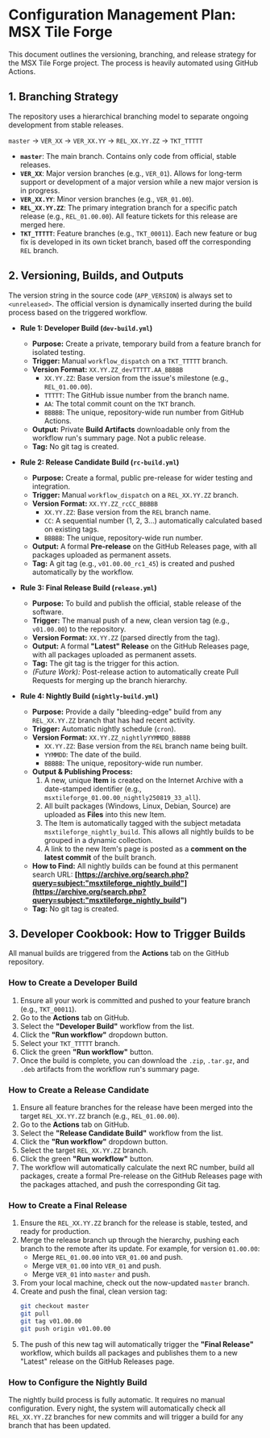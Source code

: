 # Configuration Management Plan: MSX Tile Forge

This document outlines the versioning, branching, and release strategy for the MSX Tile Forge project. The process is heavily automated using GitHub Actions.

## 1. Branching Strategy

The repository uses a hierarchical branching model to separate ongoing development from stable releases.

`master` -> `VER_XX` -> `VER_XX.YY` -> `REL_XX.YY.ZZ` -> `TKT_TTTTT`

-   **`master`**: The main branch. Contains only code from official, stable releases.
-   **`VER_XX`**: Major version branches (e.g., `VER_01`). Allows for long-term support or development of a major version while a new major version is in progress.
-   **`VER_XX.YY`**: Minor version branches (e.g., `VER_01.00`).
-   **`REL_XX.YY.ZZ`**: The primary integration branch for a specific patch release (e.g., `REL_01.00.00`). All feature tickets for this release are merged here.
-   **`TKT_TTTTT`**: Feature branches (e.g., `TKT_00011`). Each new feature or bug fix is developed in its own ticket branch, based off the corresponding `REL` branch.

## 2. Versioning, Builds, and Outputs

The version string in the source code (`APP_VERSION`) is always set to `<unreleased>`. The official version is dynamically inserted during the build process based on the triggered workflow.

-   **Rule 1: Developer Build (`dev-build.yml`)**
    -   **Purpose:** Create a private, temporary build from a feature branch for isolated testing.
    -   **Trigger:** Manual `workflow_dispatch` on a `TKT_TTTTT` branch.
    -   **Version Format:** `XX.YY.ZZ_devTTTTT.AA_BBBBB`
        -   `XX.YY.ZZ`: Base version from the issue's milestone (e.g., `REL_01.00.00`).
        -   `TTTTT`: The GitHub issue number from the branch name.
        -   `AA`: The total commit count on the `TKT` branch.
        -   `BBBBB`: The unique, repository-wide run number from GitHub Actions.
    -   **Output:** Private **Build Artifacts** downloadable only from the workflow run's summary page. Not a public release.
    -   **Tag:** No git tag is created.

-   **Rule 2: Release Candidate Build (`rc-build.yml`)**
    -   **Purpose:** Create a formal, public pre-release for wider testing and integration.
    -   **Trigger:** Manual `workflow_dispatch` on a `REL_XX.YY.ZZ` branch.
    -   **Version Format:** `XX.YY.ZZ_rcCC_BBBBB`
        -   `XX.YY.ZZ`: Base version from the `REL` branch name.
        -   `CC`: A sequential number (1, 2, 3...) automatically calculated based on existing tags.
        -   `BBBBB`: The unique, repository-wide run number.
    -   **Output:** A formal **Pre-release** on the GitHub Releases page, with all packages uploaded as permanent assets.
    -   **Tag:** A git tag (e.g., `v01.00.00_rc1_45`) is created and pushed automatically by the workflow.

-   **Rule 3: Final Release Build (`release.yml`)**
    -   **Purpose:** To build and publish the official, stable release of the software.
    -   **Trigger:** The manual push of a new, clean version tag (e.g., `v01.00.00`) to the repository.
    -   **Version Format:** `XX.YY.ZZ` (parsed directly from the tag).
    -   **Output:** A formal **"Latest" Release** on the GitHub Releases page, with all packages uploaded as permanent assets.
    -   **Tag:** The git tag is the trigger for this action.
    -   *(Future Work):* Post-release action to automatically create Pull Requests for merging up the branch hierarchy.

-   **Rule 4: Nightly Build (`nightly-build.yml`)**
    -   **Purpose:** Provide a daily "bleeding-edge" build from any `REL_XX.YY.ZZ` branch that has had recent activity.
    -   **Trigger:** Automatic nightly schedule (`cron`).
    -   **Version Format:** `XX.YY.ZZ_nightlyYYMMDD_BBBBB`
        -   `XX.YY.ZZ`: Base version from the `REL` branch name being built.
        -   `YYMMDD`: The date of the build.
        -   `BBBBB`: The unique, repository-wide run number.
    -   **Output & Publishing Process:**
        1.  A new, unique **Item** is created on the Internet Archive with a date-stamped identifier (e.g., `msxtileforge_01.00.00_nightly250819_33_all`).
        2.  All built packages (Windows, Linux, Debian, Source) are uploaded as **Files** into this new Item.
        3.  The Item is automatically tagged with the subject metadata `msxtileforge_nightly_build`. This allows all nightly builds to be grouped in a dynamic collection.
        4.  A link to the new Item's page is posted as a **comment on the latest commit** of the built branch.
    -   **How to Find:** All nightly builds can be found at this permanent search URL: **[https://archive.org/search.php?query=subject:"msxtileforge_nightly_build"](https://archive.org/search.php?query=subject:"msxtileforge_nightly_build")**
    -   **Tag:** No git tag is created.

## 3. Developer Cookbook: How to Trigger Builds

All manual builds are triggered from the **Actions** tab on the GitHub repository.

### How to Create a Developer Build
1.  Ensure all your work is committed and pushed to your feature branch (e.g., `TKT_00011`).
2.  Go to the **Actions** tab on GitHub.
3.  Select the **"Developer Build"** workflow from the list.
4.  Click the **"Run workflow"** dropdown button.
5.  Select your `TKT_TTTTT` branch.
6.  Click the green **"Run workflow"** button.
7.  Once the build is complete, you can download the `.zip`, `.tar.gz`, and `.deb` artifacts from the workflow run's summary page.

### How to Create a Release Candidate
1.  Ensure all feature branches for the release have been merged into the target `REL_XX.YY.ZZ` branch (e.g., `REL_01.00.00`).
2.  Go to the **Actions** tab on GitHub.
3.  Select the **"Release Candidate Build"** workflow from the list.
4.  Click the **"Run workflow"** dropdown button.
5.  Select the target `REL_XX.YY.ZZ` branch.
6.  Click the green **"Run workflow"** button.
7.  The workflow will automatically calculate the next RC number, build all packages, create a formal Pre-release on the GitHub Releases page with the packages attached, and push the corresponding Git tag.

### How to Create a Final Release
1.  Ensure the `REL_XX.YY.ZZ` branch for the release is stable, tested, and ready for production.
2.  Merge the release branch up through the hierarchy, pushing each branch to the remote after its update. For example, for version `01.00.00`:
    *   Merge `REL_01.00.00` into `VER_01.00` and push.
    *   Merge `VER_01.00` into `VER_01` and push.
    *   Merge `VER_01` into `master` and push.
3.  From your local machine, check out the now-updated `master` branch.
4.  Create and push the final, clean version tag:
    ```bash
    git checkout master
    git pull
    git tag v01.00.00
    git push origin v01.00.00
    ```
5.  The push of this new tag will automatically trigger the **"Final Release"** workflow, which builds all packages and publishes them to a new "Latest" release on the GitHub Releases page.

### How to Configure the Nightly Build
The nightly build process is fully automatic. It requires no manual configuration. Every night, the system will automatically check all `REL_XX.YY.ZZ` branches for new commits and will trigger a build for any branch that has been updated.